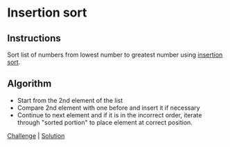 # Insertion sort

## Instructions

Sort list of numbers from lowest number to greatest number using
[insertion sort](https://www.geeksforgeeks.org/insertion-sort/).

## Algorithm 

- Start from the 2nd element of the list 
- Compare 2nd element with one before and insert it if necessary
- Continue to next element and if it is in the incorrect order, iterate through "sorted portion" to place element at
  correct position.

[Challenge](Challenge.kt) | [Solution](Solution.kt)

